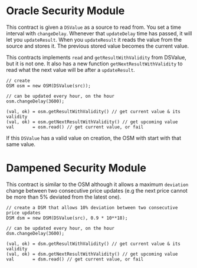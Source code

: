 # Oracle Security Module

This contract is given a `DSValue` as a source to read from. You set a time interval with `changeDelay`. Whenever that `updateDelay` time has passed, it will let you `updateResult`. When you `updateResult` it reads the value from the source and stores it. The previous stored value becomes the current value.

This contracts implements `read` and `getResultWithValidity` from DSValue, but it is not one. It also has a new function `getNextResultWithValidity` to read what the next value will be after a `updateResult`.

```
// create
OSM osm = new OSM(DSValue(src));

// can be updated every hour, on the hour
osm.changeDelay(3600);

(val, ok) = osm.getResultWithValidity() // get current value & its validity
(val, ok) = osm.getNextResultWithValidity() // get upcoming value
val       = osm.read() // get current value, or fail

```

If this `DSValue` has a valid value on creation, the OSM with start with that same value.

# Dampened Security Module

This contract is similar to the OSM although it allows a maximum `deviation` change between two consecutive price updates (e.g the next price cannot be more than 5% deviated from the latest one).

```
// create a DSM that allows 10% deviation between two consecutive price updates
DSM dsm = new DSM(DSValue(src), 0.9 * 10**18);

// can be updated every hour, on the hour
dsm.changeDelay(3600);

(val, ok) = dsm.getResultWithValidity() // get current value & its validity
(val, ok) = dsm.getNextResultWithValidity() // get upcoming value
val       = dsm.read() // get current value, or fail

```
